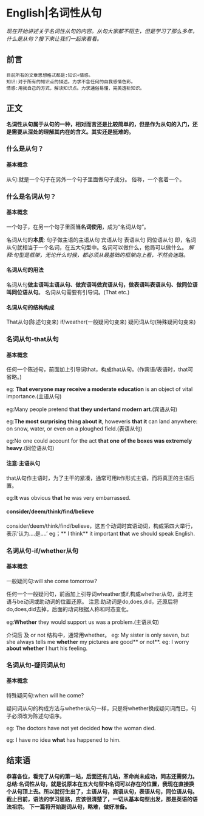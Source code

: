 # English|名词性从句
*现在开始讲述关于名词性从句的内容。从句大家都不陌生，但是学习了那么多年，什么是从句？接下来让我们一起来看看。*

## 前言
    目前所有的文章思想格式都是:知识+情感。
    知识:对于所有的知识点的描述。力求不含任何的自我感情色彩。
    情感:用我自己的方式，解读知识点。力求通俗易懂，完美透析知识。

## 正文
**名词性从句属于从句的一种，相对而言还是比较简单的，但是作为从句的入门，还是需要从深处的理解其内在的含义。其实还是挺难的。**

### 什么是从句？
#### 基本概念
从句:就是一个句子在另外一个句子里面做句子成分。
俗称，一个套着一个。

### 什么是名词从句？
#### 基本概念
一个句子，在另一个句子里面**当名词使用**，成为“名词从句”。

名词从句的**本质**:
    句子做主语的主语从句
    宾语从句
    表语从句
    同位语从句
即，名词从句就相当于一个名词，在五大句型中。名词可以做什么，他局可以做什么。
*解释:句型是框架，无论什么时候，都必须从最基础的框架向上看，不然会迷路。*
    
#### 名词从句的用法
名词从句**做主语叫主语从句、做宾语叫做宾语从句，做表语叫表语从句、做同位语叫同位语从句**。
名词从句需要有引导词。(That etc.)

#### 名词从句的结构构成
That从句(陈述句变来)
if/weather(一般疑问句变来)
疑问词从句(特殊疑问句变来)

### 名词从句-that从句
#### 基本概念
任何一个陈述句，前面加上引导词that，构成that从句。(作宾语/表语时，that可省略。)

eg: **That everyone may receive a moderate education** is an object of vital importance.(主语从句)

eg:Many people pretend **that they undertand modern art**.(宾语从句)

eg:**The most surprising thing about it**, howeveris **that it** can land anywhere: on snow, water, or even on a ploughed field.(表语从句)

eg:No one could account for the act **that one of the boxes was extremely heavy**.(同位语从句)

#### 注意:主语从句
that从句作主语时，为了主干的紧凑，通常可用it作形式主语，而将真正的主语后置。

eg:**It** was obvious **that** he was very embarrassed.


#### consider/deem/think/find/believe
 consider/deem/think/find/believe，这五个动词时宾语动词，构成第四大举行，表示‘认为....是....’
eg；** I think** it important **that** we should speak English.

### 名词从句-if/whether从句
#### 基本概念
一般疑问句:will she come tomorrow?

任何一个一般疑问句，前面加上引导词wheather或if,构成whether从句，此时主语与be动词或助动词的位置还原。
注意:助动词是do,does,did，还原后将do,does,did去掉，后面的动词根据人称和时态变化。

eg:**Whether** they would support us was a problem.(主语从句)


介词后 及 or not 结构中，通常用whether。
eg: My sister is only seven, but she always tells me **whether** my pictures are good** or not**.
eg: I worry **about whether** I hurt his feeling.


### 名词从句-疑问词从句
#### 基本概念
特殊疑问句:when will he come?

疑问词从句的构成方法与whether从句一样，只是将whether换成疑问词而已，句子必须改为陈述句语序。

eg: The doctors have not yet decided **how** the woman died.

eg: I have no idea **what** has happened to him.


## 结束语
 **恭喜各位，看完了从句的第一站，后面还有几站，革命尚未成功，同志还需努力。**
**总结:名词性从句，就是说原本在五大句型中名词可以存在的位置，我现在直接换个从句顶上去。所以就衍生出了，主语从句，宾语从句，表语从句，同位语从句。截止目前，语法的学习思路，应该很清楚了，一切从基本句型出发，那是英语的语法祖宗。**
**下一篇将开始副词从句，略难，做好准备。**








